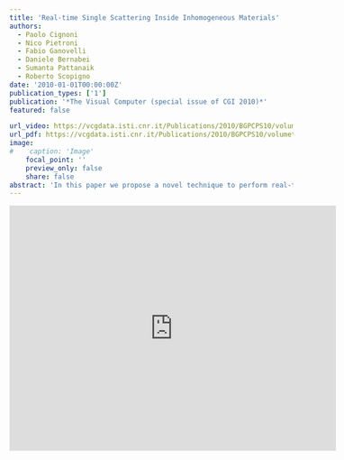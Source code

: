 ```yaml
---
title: 'Real-time Single Scattering Inside Inhomogeneous Materials'
authors:
  - Paolo Cignoni
  - Nico Pietroni
  - Fabio Ganovelli
  - Daniele Bernabei
  - Sumanta Pattanaik
  - Roberto Scopigno
date: '2010-01-01T00:00:00Z'
publication_types: ['1']
publication: '*The Visual Computer (special issue of CGI 2010)*'
featured: false

url_video: https://vcgdata.isti.cnr.it/Publications/2010/BGPCPS10/volumetric_single_scattering_video.avi
url_pdf: https://vcgdata.isti.cnr.it/Publications/2010/BGPCPS10/volumetric_single_scattering_preprint.pdf
image:
#    caption: 'Image'
    focal_point: ''
    preview_only: false
    share: false
abstract: 'In this paper we propose a novel technique to perform real-time rendering of translucent inhomogeneous materials, one of the most well known problems of Computer Graphics. The developed technique is based on an adaptive volumetric point sampling, done in a preprocessing stage, which associates to each sample the optical depth for a predefined set of directions. This information is then used by a rendering algorithm that combines the objectÃ­s surface rasterization with a ray tracing algorithm, implemented on the graphics processor, to compose the final image. This approach allows us to simulate light scattering phenomena for inhomogeneous isotropic materials in real time with an arbitrary number of light sources. We tested our algorithm by comparing the produced images with the result of ray tracing and showed that the technique is effective.'
---
```

<iframe width="580" height="435" src="http://www.youtube.com/v/1vdQBpIbA2Y&hl=it_IT&fs=1&" frameborder="0" frameborder="0" allowfullscreen>

